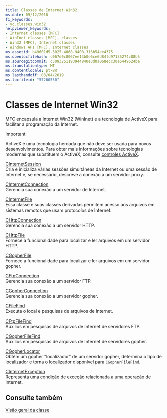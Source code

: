 ```yaml
---
title: Classes de Internet Win32
ms.date: 09/12/2018
f1_keywords:
- vc.classes.win32
helpviewer_keywords:
- Internet classes [MFC]
- WinInet classes [MFC], classes
- Win32 [MFC], Internet classes
- Windows API [MFC], Internet classes
ms.assetid: b49601d5-3025-4068-9408-316b54ee4375
ms.openlocfilehash: c067d0c0067ee13b0e6ce6d84fd97135274c88b5
ms.sourcegitcommit: c3093251193944840e3d0a068ecc30e6449624ba
ms.translationtype: MT
ms.contentlocale: pt-BR
ms.lasthandoff: 03/04/2019
ms.locfileid: "57260550"
---
```

# <a name="win32-internet-classes"></a>Classes de Internet Win32

MFC encapsula a Internet Win32 (WinInet) e a tecnologia de ActiveX para facilitar a programação da Internet.

>[!IMPORTANT]
> ActiveX é uma tecnologia herdada que não deve ser usada para novos desenvolvimentos. Para obter mais informações sobre tecnologias modernas que substituem o ActiveX, consulte [controles ActiveX](activex-controls.md).

[CInternetSession](../mfc/reference/cinternetsession-class.md)<br/>
Cria e inicializa várias sessões simultâneas da Internet ou uma sessão de Internet e, se necessário, descreve a conexão a um servidor proxy.

[CInternetConnection](../mfc/reference/cinternetconnection-class.md)<br/>
Gerencia sua conexão a um servidor de Internet.

[CInternetFile](../mfc/reference/cinternetfile-class.md)<br/>
Essa classe e suas classes derivadas permitem acesso aos arquivos em sistemas remotos que usam protocolos de Internet.

[CHttpConnection](../mfc/reference/chttpconnection-class.md)<br/>
Gerencia sua conexão a um servidor HTTP.

[CHttpFile](../mfc/reference/chttpfile-class.md)<br/>
Fornece a funcionalidade para localizar e ler arquivos em um servidor HTTP.

[CGopherFile](../mfc/reference/cgopherfile-class.md)<br/>
Fornece a funcionalidade para localizar e ler arquivos em um servidor gopher.

[CFtpConnection](../mfc/reference/cftpconnection-class.md)<br/>
Gerencia sua conexão a um servidor FTP.

[CGopherConnection](../mfc/reference/cgopherconnection-class.md)<br/>
Gerencia sua conexão a um servidor gopher.

[CFileFind](../mfc/reference/cfilefind-class.md)<br/>
Executa o local e pesquisas de arquivos de Internet.

[CFtpFileFind](../mfc/reference/cftpfilefind-class.md)<br/>
Auxílios em pesquisas de arquivos de Internet de servidores FTP.

[CGopherFileFind](../mfc/reference/cgopherfilefind-class.md)<br/>
Auxílios em pesquisas de arquivos de Internet de servidores gopher.

[CGopherLocator](../mfc/reference/cgopherlocator-class.md)<br/>
Obtém um gopher "localizador" de um servidor gopher, determina o tipo de localizador e torna o localizador disponível para `CGopherFileFind`.

[CInternetException](../mfc/reference/cinternetexception-class.md)<br/>
Representa uma condição de exceção relacionada a uma operação de Internet.

## <a name="see-also"></a>Consulte também

[Visão geral da classe](../mfc/class-library-overview.md)
